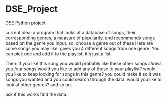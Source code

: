 # DSE_Project
DSE Python project

current idea: a program that looks at a database of songs, their corresponding genres, a measure of popularity, and recommends songs based on the genre you input. 
so: 
choose a genre out of these
Here are some songs you may like: gives you 4 different songs from one genre. You can pick one and add it to the playlist; it's just a list.

Then: 
If you like this song you would probably like these other songs *shows you four songs* would you like to add any of these to your playlist?
would you like to keep looking for songs in this genre? you could make it so it was songs you wanted and you could search through the data.
would you like to look at other genres?
and so on.

ask if this works
find the data.

